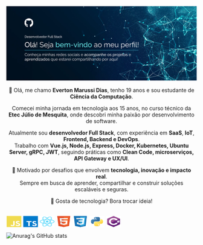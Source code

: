 <img src="https://github.com/EvertonMarussi/EvertonMarussi/blob/main/header2.png" alt="Mokkapps GitHub README header image">

<div align="center">

👋 Olá, me chamo **Everton Marussi Dias**, tenho 19 anos e sou estudante de **Ciência da Computação**.  

Comecei minha jornada em tecnologia aos 15 anos, no curso técnico da **Etec Júlio de Mesquita**, onde descobri minha paixão por desenvolvimento de software.  

Atualmente sou **desenvolvedor Full Stack**, com experiência em **SaaS**, **IoT**, **Frontend, Backend e DevOps**.  
Trabalho com **Vue.js, Node.js, Express, Docker, Kubernetes, Ubuntu Server, gRPC, JWT**, seguindo práticas como **Clean Code, microserviços, API Gateway e UX/UI**.  

🚀 Motivado por desafios que envolvem **tecnologia, inovação e impacto real**.  
Sempre em busca de aprender, compartilhar e construir soluções escaláveis e seguras.  

💬 Gosta de tecnologia? Bora trocar ideia!  
</div>

  

<div style="display: inline_block"><br>
  <img align="center" alt="Rafa-Js" height="30" width="40" src="https://raw.githubusercontent.com/devicons/devicon/master/icons/javascript/javascript-plain.svg">
  <img align="center" alt="Rafa-Ts" height="30" width="40" src="https://raw.githubusercontent.com/devicons/devicon/master/icons/typescript/typescript-plain.svg">
  <img align="center" alt="Rafa-React" height="30" width="40" src="https://raw.githubusercontent.com/devicons/devicon/master/icons/react/react-original.svg">
  <img align="center" alt="Rafa-HTML" height="30" width="40" src="https://raw.githubusercontent.com/devicons/devicon/master/icons/html5/html5-original.svg">
  <img align="center" alt="Rafa-CSS" height="30" width="40" src="https://raw.githubusercontent.com/devicons/devicon/master/icons/css3/css3-original.svg">
  <img align="center" alt="Rafa-Python" height="30" width="40" src="https://raw.githubusercontent.com/devicons/devicon/master/icons/python/python-original.svg">
  <img align="center" alt="Rafa-Csharp" height="30" width="40" src="https://raw.githubusercontent.com/devicons/devicon/master/icons/csharp/csharp-original.svg">
</div>

![Anurag's GitHub stats](https://github-readme-stats.vercel.app/api?username=EvertonMarussi&show_icons=true&theme=tokyonight&count_private=true)
